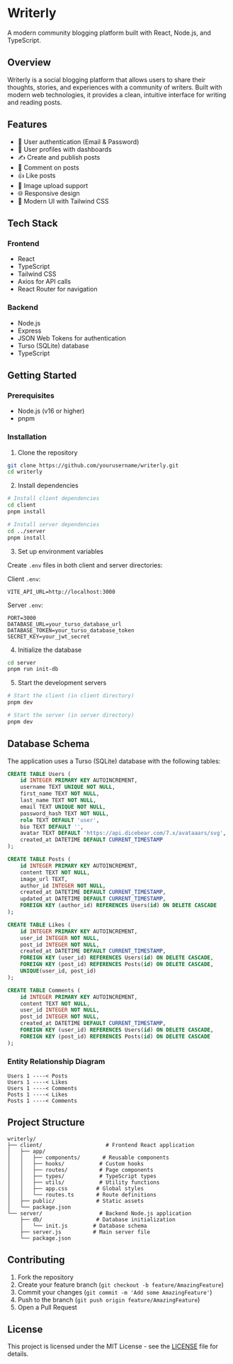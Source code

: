 # Writerly

A modern community blogging platform built with React, Node.js, and TypeScript.

## Overview

Writerly is a social blogging platform that allows users to share their thoughts, stories, and experiences with a community of writers. Built with modern web technologies, it provides a clean, intuitive interface for writing and reading posts.

## Features

- 🔐 User authentication (Email & Password)
- 👤 User profiles with dashboards
- ✍️ Create and publish posts
- 💭 Comment on posts
- 👍 Like posts
- 📸 Image upload support
- 🌐 Responsive design
- 🎨 Modern UI with Tailwind CSS

## Tech Stack

### Frontend
- React
- TypeScript
- Tailwind CSS
- Axios for API calls
- React Router for navigation

### Backend
- Node.js
- Express
- JSON Web Tokens for authentication
- Turso (SQLite) database
- TypeScript

## Getting Started

### Prerequisites
- Node.js (v16 or higher)
- pnpm

### Installation

1. Clone the repository
```bash
git clone https://github.com/yourusername/writerly.git
cd writerly
```

2. Install dependencies
```bash
# Install client dependencies
cd client
pnpm install

# Install server dependencies
cd ../server
pnpm install
```

3. Set up environment variables

Create `.env` files in both client and server directories:

Client `.env`:
```env
VITE_API_URL=http://localhost:3000
```

Server `.env`:
```env
PORT=3000
DATABASE_URL=your_turso_database_url
DATABASE_TOKEN=your_turso_database_token
SECRET_KEY=your_jwt_secret
```

4. Initialize the database
```bash
cd server
pnpm run init-db
```

5. Start the development servers
```bash
# Start the client (in client directory)
pnpm dev

# Start the server (in server directory)
pnpm dev
```

## Database Schema

The application uses a Turso (SQLite) database with the following tables:

```sql
CREATE TABLE Users (
    id INTEGER PRIMARY KEY AUTOINCREMENT,
    username TEXT UNIQUE NOT NULL,
    first_name TEXT NOT NULL,
    last_name TEXT NOT NULL,
    email TEXT UNIQUE NOT NULL,
    password_hash TEXT NOT NULL,
    role TEXT DEFAULT 'user',
    bio TEXT DEFAULT '',
    avatar TEXT DEFAULT 'https://api.dicebear.com/7.x/avataaars/svg',
    created_at DATETIME DEFAULT CURRENT_TIMESTAMP
);

CREATE TABLE Posts (
    id INTEGER PRIMARY KEY AUTOINCREMENT,
    content TEXT NOT NULL,
    image_url TEXT,
    author_id INTEGER NOT NULL,
    created_at DATETIME DEFAULT CURRENT_TIMESTAMP,
    updated_at DATETIME DEFAULT CURRENT_TIMESTAMP,
    FOREIGN KEY (author_id) REFERENCES Users(id) ON DELETE CASCADE
);

CREATE TABLE Likes (
    id INTEGER PRIMARY KEY AUTOINCREMENT,
    user_id INTEGER NOT NULL,
    post_id INTEGER NOT NULL,
    created_at DATETIME DEFAULT CURRENT_TIMESTAMP,
    FOREIGN KEY (user_id) REFERENCES Users(id) ON DELETE CASCADE,
    FOREIGN KEY (post_id) REFERENCES Posts(id) ON DELETE CASCADE,
    UNIQUE(user_id, post_id)
);

CREATE TABLE Comments (
    id INTEGER PRIMARY KEY AUTOINCREMENT,
    content TEXT NOT NULL,
    user_id INTEGER NOT NULL,
    post_id INTEGER NOT NULL,
    created_at DATETIME DEFAULT CURRENT_TIMESTAMP,
    FOREIGN KEY (user_id) REFERENCES Users(id) ON DELETE CASCADE,
    FOREIGN KEY (post_id) REFERENCES Posts(id) ON DELETE CASCADE
);
```

### Entity Relationship Diagram

```
Users 1 ----< Posts
Users 1 ----< Likes
Users 1 ----< Comments
Posts 1 ----< Likes
Posts 1 ----< Comments
```

## Project Structure

```
writerly/
├── client/                    # Frontend React application
│   ├── app/
│   │   ├── components/       # Reusable components
│   │   ├── hooks/           # Custom hooks
│   │   ├── routes/          # Page components
│   │   ├── types/           # TypeScript types
│   │   ├── utils/           # Utility functions
│   │   ├── app.css         # Global styles
│   │   └── routes.ts       # Route definitions
│   ├── public/             # Static assets
│   └── package.json
└── server/                  # Backend Node.js application
    ├── db/                 # Database initialization
    │   └── init.js        # Database schema
    ├── server.js          # Main server file
    └── package.json
```

## Contributing

1. Fork the repository
2. Create your feature branch (`git checkout -b feature/AmazingFeature`)
3. Commit your changes (`git commit -m 'Add some AmazingFeature'`)
4. Push to the branch (`git push origin feature/AmazingFeature`)
5. Open a Pull Request

## License

This project is licensed under the MIT License - see the [LICENSE](LICENSE) file for details.